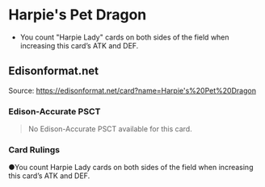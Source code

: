 # Harpie's Pet Dragon

*   You count "Harpie Lady" cards on both sides of the field when increasing this card’s ATK and DEF.

## Edisonformat.net

Source: https://edisonformat.net/card?name=Harpie's%20Pet%20Dragon

### Edison-Accurate PSCT

> No Edison-Accurate PSCT available for this card.

### Card Rulings

●You count Harpie Lady cards on both sides of the field when increasing this card’s ATK and DEF.
            